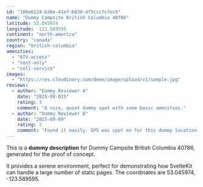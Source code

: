 ```yaml
---
id: "106e6124-b36e-41e7-b830-4f5ccc7c7ec6"
name: "Dummy Campsite British Columbia 40786"
latitude: 53.045974
longitude: -123.589595
continent: "north-america"
country: "canada"
region: "british-columbia"
amenities:
  - "ATV-access"
  - "tent-only"
  - "cell-service"
images:
  - "https://res.cloudinary.com/demo/image/upload/v1/sample.jpg"
reviews:
  - author: "Dummy Reviewer A"
    date: "2025-08-015"
    rating: 3
    comment: "A nice, quiet dummy spot with some basic amenities."
  - author: "Dummy Reviewer B"
    date: "2025-09-09"
    rating: 2
    comment: "Found it easily. GPS was spot on for this dummy location."
---
```


This is a **dummy description** for Dummy Campsite British Columbia 40786, generated for the proof of concept.

It provides a serene environment, perfect for demonstrating how SvelteKit can handle a large number of static pages. The coordinates are 53.045974, -123.589595.
